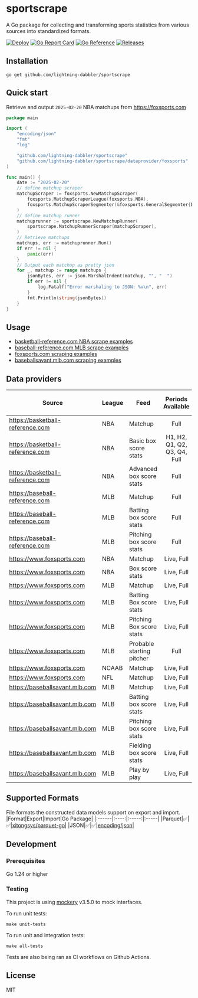 # sportscrape
A Go package for collecting and transforming sports statistics from various sources into standardized formats.

[![Deploy][sportscrape-ci-status]][sportscrape-ci]
[![Go Report Card][go-report-status]][go-report]
[![Go Reference][goref-sportscrape-status]][goref-sportscrape]
[![Releases][release-status]][releases]

## Installation
```console
go get github.com/lightning-dabbler/sportscrape
```

## Quick start
Retrieve and output `2025-02-20` NBA matchups from https://foxsports.com
```go
package main

import (
	"encoding/json"
	"fmt"
	"log"

	"github.com/lightning-dabbler/sportscrape"
	"github.com/lightning-dabbler/sportscrape/dataprovider/foxsports"
)

func main() {
	date := "2025-02-20"
	// define matchup scraper
	matchupScraper := foxsports.NewMatchupScraper(
		foxsports.MatchupScraperLeague(foxsports.NBA),
		foxsports.MatchupScraperSegmenter(&foxsports.GeneralSegmenter{Date: date}),
	)
	// define matchup runner
	matchuprunner := sportscrape.NewMatchupRunner(
		sportscrape.MatchupRunnerScraper(matchupScraper),
	)
	// Retrieve matchups
	matchups, err := matchuprunner.Run()
	if err != nil {
		panic(err)
	}
	// Output each matchup as pretty json
	for _, matchup := range matchups {
		jsonBytes, err := json.MarshalIndent(matchup, "", "  ")
		if err != nil {
			log.Fatalf("Error marshaling to JSON: %v\n", err)
		}
		fmt.Println(string(jsonBytes))
	}
}
```

## Usage
- [basketball-reference.com NBA scrape examples](dataprovider/basketballreferencenba/example_test.go)
- [baseball-reference.com MLB scrape examples](dataprovider/baseballreferencemlb/example_test.go)
- [foxsports.com scraping examples](dataprovider/foxsports/example_test.go)
- [baseballsavant.mlb.com scraping examples](dataprovider/baseballsavantmlb/example_test.go)

## Data providers

| Source                           | League | Feed                  | Periods Available       | Data Model |	Deprecated	| Point-in-time|
|----------------------------------|--------|------------------------|:----------------------:|:-------------------:|:---------------------:|:------------:|
| https://basketball-reference.com | NBA    | Matchup                | Full                   |[model](dataprovider/basketballreferencenba/model/matchup.go)|		|✅|
| https://basketball-reference.com | NBA    | Basic box score stats  | H1, H2, Q1, Q2, Q3, Q4, Full |[model](dataprovider/basketballreferencenba/model/basic_box_score_stats.go)|		|✅|
| https://basketball-reference.com | NBA    | Advanced box score stats| Full                  |[model](dataprovider/basketballreferencenba/model/adv_box_score_stats.go)||✅|
| https://baseball-reference.com   | MLB    | Matchup                | Full                   |[model](dataprovider/baseballreferencemlb/model/matchup.go)||✅|
| https://baseball-reference.com   | MLB    | Batting box score stats| Full                   |[model](dataprovider/baseballreferencemlb/model/batting_box_score_stats.go)||✅|
| https://baseball-reference.com   | MLB    | Pitching box score stats| Full                  |[model](dataprovider/baseballreferencemlb/model/pitching_box_score_stats.go)||✅|
| https://www.foxsports.com		   | NBA	| Matchup				 | Live, Full			  | [model](dataprovider/foxsports/model/matchup.go)||✅|
| https://www.foxsports.com		   | NBA	| Box score stats		 | Live, Full			  | [model](dataprovider/foxsports/model/nba_box_score_stats.go)||✅|
| https://www.foxsports.com		   | MLB	| Matchup				 | Live, Full			  | [model](dataprovider/foxsports/model/matchup.go)||✅|
| https://www.foxsports.com		   | MLB	| Batting Box score stats| Live, Full			  | [model](dataprovider/foxsports/model/mlb_batting_box_score_stats.go)||✅|
| https://www.foxsports.com		   | MLB	| Pitching Box score stats| Live, Full			  | [model](dataprovider/foxsports/model/mlb_pitching_box_score_stats.goo)||✅|
| https://www.foxsports.com		   | MLB	| Probable starting pitcher| Full			  | [model](dataprovider/foxsports/model/mlb_probable_starting_pitcher.go)||✅|
| https://www.foxsports.com		   | NCAAB	| Matchup				 | Live, Full			  | [model](dataprovider/foxsports/model/matchup.go)||✅|
| https://www.foxsports.com		   | NFL	| Matchup				 | Live, Full			  | [model](dataprovider/foxsports/model/matchup.go)||✅|
| https://baseballsavant.mlb.com		   | MLB	| Matchup				 | Live, Full			  |[model](dataprovider/baseballsavantmlb/model/matchup.go) ||✅|
| https://baseballsavant.mlb.com		   | MLB	| Batting box score stats| Live, Full			  |[model](dataprovider/baseballsavantmlb/model/batting_box_score.go) ||✅|
| https://baseballsavant.mlb.com		   | MLB	| Pitching box score stats | Live, Full			  |[model](dataprovider/baseballsavantmlb/model/pitching_box_score.go) ||✅|
| https://baseballsavant.mlb.com		   | MLB	| Fielding box score stats | Live, Full			  |[model](dataprovider/baseballsavantmlb/model/fielding_box_score.go) ||✅|
| https://baseballsavant.mlb.com		   | MLB	| Play by play | Live, Full			  |[model](dataprovider/baseballsavantmlb/model/play_by_play.go) ||✅|

## Supported Formats
File formats the constructed data models support on export and import.
|Format|Export|Import|Go Package|
|:------|:----:|:-----:|:-----|
|Parquet|✅|✅|[xitongsys/parquet-go](https://pkg.go.dev/github.com/xitongsys/parquet-go)|
|JSON|✅|✅|[encoding/json](https://pkg.go.dev/encoding/json)|

## Development
### Prerequisites
Go 1.24 or higher

### Testing
This project is using [mockery](https://github.com/vektra/mockery) v3.5.0 to mock interfaces.

To run unit tests:
```console
make unit-tests
```

To run unit and integration tests:
```console
make all-tests
```

Tests are also being ran as CI workflows on Github Actions.

## License
MIT

[sportscrape-ci]: https://github.com/lightning-dabbler/sportscrape/actions/workflows/deploy.yml (Deploy CI)
[sportscrape-ci-status]: https://github.com/lightning-dabbler/sportscrape/actions/workflows/deploy.yml/badge.svg (Deploy CI)
[goref-sportscrape]: https://pkg.go.dev/github.com/lightning-dabbler/sportscrape
[goref-sportscrape-status]: https://pkg.go.dev/badge/github.com/lightning-dabbler/sportscrape.svg
[release-status]: https://img.shields.io/github/v/release/lightning-dabbler/sportscrape?display_name=tag&sort=semver (Latest Release)
[releases]: https://github.com/lightning-dabbler/sportscrape/releases (Releases)
[go-report]: https://goreportcard.com/report/github.com/lightning-dabbler/sportscrape (Go report)
[go-report-status]: https://goreportcard.com/badge/github.com/lightning-dabbler/sportscrape (Go report Badge)
